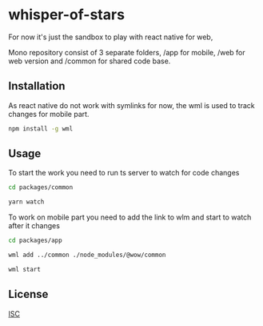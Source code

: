 # whisper-of-stars

For now it's just the sandbox to play with react native for web,

Mono repository consist of 3 separate folders, /app for mobile,
/web for web version and /common for shared code base.

## Installation

As react native do not work with symlinks for now, the wml is used
to track changes for mobile part.

```bash
npm install -g wml
```

## Usage

To start the work you need to run ts server to watch for code changes

```bash
cd packages/common

yarn watch
```

To work on mobile part you need to add the link to wlm and start to
watch after it changes

```bash
cd packages/app

wml add ../common ./node_modules/@wow/common

wml start
```

## License

[ISC](https://choosealicense.com/licenses/mit/)
